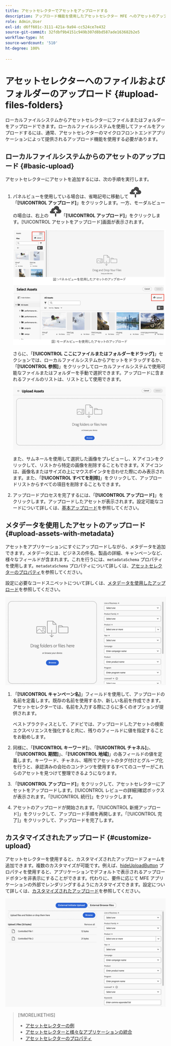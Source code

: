 ```yaml
---
title: アセットセレクターでアセットをアップロードする
description: アップロード機能を使用したアセットセレクター MFE へのアセットのアップロード
role: Admin,User
exl-id: d6ff601c-3111-421a-9a94-cc524ce7e432
source-git-commit: 32fdbf9b4151c949b307d8bd587ade163682b2e5
workflow-type: ht
source-wordcount: '510'
ht-degree: 100%

---
```


# アセットセレクターへのファイルおよびフォルダーのアップロード {#upload-files-folders}

ローカルファイルシステムからアセットセレクターにファイルまたはフォルダーをアップロードできます。ローカルファイルシステムを使用してファイルをアップロードするには、通常、アセットセレクターのマイクロフロントエンドアプリケーションによって提供されるアップロード機能を使用する必要があります。

## ローカルファイルシステムからのアセットのアップロード {#basic-upload}

アセットセレクターにアセットを追加するには、次の手順を実行します。

1. パネルビューを使用している場合は、省略記号に移動して ![アップロードアイコン](assets/upload-icon.svg)「**[!UICONTROL アップロード]**」をクリックします。一方、モーダルビューの場合は、右上の ![アップロードアイコン](assets/upload-icon.svg)「**[!UICONTROL アップロード]**」をクリックします。[!UICONTROL アセットをアップロード]画面が表示されます。

   ![アセットセレクターへのアセットのアップロード](assets/upload-assets.png)

   さらに、「**[!UICONTROL ここにファイルまたはフォルダーをドラッグ]**」セクションでは、ローカルファイルシステムからアセットをドラッグするか、「**[!UICONTROL 参照]**」をクリックしてローカルファイルシステムで使用可能なファイルまたはフォルダーを手動で選択できます。アップロードに含まれるファイルのリストは、リストとして使用できます。

   ![アセットセレクターへの基本的なアセットのアップロード](assets/basic-upload.png)

   また、サムネールを使用して選択した画像をプレビューし、X アイコンをクリックして、リストから特定の画像を削除することもできます。X アイコンは、画像名またはサイズの上にマウスポインタを合わせた際にのみ表示されます。また、「**[!UICONTROL すべてを削除]**」をクリックして、アップロードリストからすべての項目を削除することもできます。

1. アップロードプロセスを完了するには、「**[!UICONTROL アップロード]**」をクリックします。アップロードしたアセットが表示されます。設定可能なコードについて詳しくは、[基本アップロード](/help/assets/asset-selector-customization.md#basic-upload)を参照してください。

## メタデータを使用したアセットのアップロード {#upload-assets-with-metadata}

アセットをアプリケーションにすぐにアップロードしながら、メタデータを追加できます。メタデータには、ビジネスの件名、製品の詳細、キャンペーンなど、様々なフィールドが含まれます。これを行うには、`metadataSchema` プロパティを使用します。`metadataSchema` プロパティについて詳しくは、[アセットセレクターのプロパティ](/help/assets/asset-selector-properties.md)を参照してください。

設定に必要なコードスニペットについて詳しくは、[メタデータを使用したアップロード](/help/assets/asset-selector-customization.md#upload-with-metadata)を参照してください。

![メタデータを使用したアセットのアップロード](assets/upload-with-metadata.png)

1. 「**[!UICONTROL キャンペーン名]**」フィールドを使用して、アップロードの名前を定義します。既存の名前を使用するか、新しい名前を作成できます。アセットセレクターでは、名前を入力する際にさらに多くのオプションが提供されます。

   ベストプラクティスとして、アドビでは、アップロードしたアセットの検索エクスペリエンスを強化すると共に、残りのフィールドに値を指定することをお勧めします。

1. 同様に、「**[!UICONTROL キーワード]**」、「**[!UICONTROL チャネル]**」、「**[!UICONTROL 期間]**」、「**[!UICONTROL 地域]**」の各フィールドの値を定義します。キーワード、チャネル、場所でアセットのタグ付けとグループ化を行うと、承認済みの会社のコンテンツを使用するすべてのユーザーがこれらのアセットを見つけて整理できるようになります。

1. 「**[!UICONTROL アップロード]**」をクリックして、アセットセレクターにアセットをアップロードします。[!UICONTROL レビューの詳細]確認ボックスが表示されます。「[!UICONTROL 続行]」をクリックします。

1. アセットのアップロードが開始されます。「[!UICONTROL 新規アップロード]」をクリックして、アップロード手順を再開します。「[!UICONTROL 完了]」をクリックして、アップロードを完了します。


## カスタマイズされたアップロード {#customize-upload}

アセットセレクターを使用すると、カスタマイズされたアップロードフォームを追加できます。複数のカスタマイズが可能です。例えば、[hideUploadButton](/help/assets/asset-selector-properties.md) プロパティを使用すると、アプリケーションでデフォルトで表示されるアップロードボタンを非表示にすることができます。代わりに、要件に応じて MFE アプリケーションの外部でレンダリングするようにカスタマイズできます。設定について詳しくは、[カスタマイズされたアップロード](/help/assets/asset-selector-customization.md#customized-upload)を参照してください。

![カスタマイズされたアップロード](assets/customized-upload.png)

>[!MORELIKETHIS]
>
>* [アセットセレクターの例](/help/assets/asset-selector-examples.md)
>* [アセットセレクターと様々なアプリケーションの統合](/help/assets/integrate-asset-selector.md)
>* [アセットセレクターのプロパティ](/help/assets/asset-selector-properties.md)
